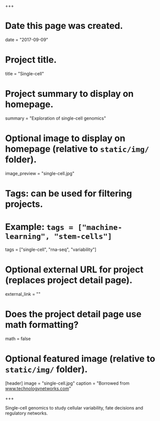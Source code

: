 +++
# Date this page was created.
date = "2017-09-09"

# Project title.
title = "Single-cell"

# Project summary to display on homepage.
summary = "Exploration of single-cell genomics"

# Optional image to display on homepage (relative to `static/img/` folder).
image_preview = "single-cell.jpg"

# Tags: can be used for filtering projects.
# Example: `tags = ["machine-learning", "stem-cells"]`
tags = ["single-cell", "rna-seq", "variability"]

# Optional external URL for project (replaces project detail page).
external_link = ""

# Does the project detail page use math formatting?
math = false

# Optional featured image (relative to `static/img/` folder).
[header]
image = "single-cell.jpg"
caption = "Borrowed from www.technologynetworks.com"

+++

Single-cell genomics to study cellular variability, fate decisions and regulatory networks.
